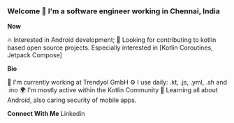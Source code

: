 ### Welcome 👋 I'm a software engineer working in Chennai, India

**Now**

🔥 Interested in Android development;
📆 Looking for contributing to kotlin based open source projects. Especially interested in [Kotlin Coroutines, Jetpack Compose]

**Bio**

🏢 I'm currently working at Trendyol GmbH
⚙️ I use daily: .kt, .js, .yml, .sh and .ino
🌍 I'm mostly active within the Kotlin Community
🌱 Learning all about Android, also caring security of mobile apps.

**Connect With Me**
   Linkedin
